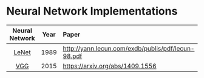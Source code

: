 # Neural Network Implementations

| Neural Network |  Year  | Paper                                            |
|:--------------:|:------:|:-------------------------------------------------|
|      [LeNet](LeNet.py)     | 1989   | http://yann.lecun.com/exdb/publis/pdf/lecun-98.pdf|
|[VGG](VGG.py)|2015|https://arxiv.org/abs/1409.1556|